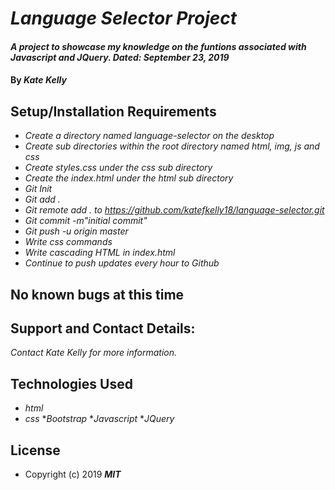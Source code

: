 # _Language Selector Project_

#### _A project to showcase my knowledge on the funtions associated with Javascript and JQuery. Dated: September 23, 2019_

#### By _**Kate Kelly**_

## Setup/Installation Requirements
* _Create a directory named language-selector on the desktop_
* _Create sub directories within the root directory named html, img, js and css_
* _Create styles.css under the css sub directory_
* _Create the index.html under the html sub directory_
* _Git Init_
* _Git add ._
* _Git remote add . to https://github.com/katefkelly18/language-selector.git_
* _Git commit -m"initial commit"_
* _Git push -u origin master_
* _Write css commands_
* _Write cascading HTML in index.html_
* _Continue to push updates every hour to Github_

## No known bugs at this time

## Support and Contact Details:
_Contact Kate Kelly for more information._

## Technologies Used
* _html_
* _css_
*_Bootstrap_
*_Javascript_
*_JQuery_


## License
* Copyright (c) 2019 **_MIT_**
